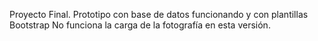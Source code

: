 Proyecto Final.
Prototipo con base de datos funcionando y con plantillas Bootstrap
No funciona la carga de la fotografía en esta versión.
